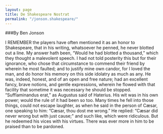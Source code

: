 ```yaml
---
layout: page
title: De Shakespeare Nostrat
permalink: "/jonson.shakespeare/"
---
```


###By Ben Jonson


I REMEMBER the players have often mentioned it as an honor to Shakespeare, that in his writing, whatsoever he penned, he never blotted out a line. My answer hath been, “Would he had blotted a thousand,” which they thought a malevolent speech. I had not told posterity this but for their ignorance, who chose that circumstance to commend their friend by wherein he most faulted; and to justify mine own candor, for I loved the man, and do honor his memory on this side idolatry as much as any. He was, indeed, honest, and of an open and free nature; had an excellent fancy, brave notions, and gentle expressions, wherein he flowed with that facility that sometime it was necessary he should be stopped. “Sufflaminandus erat,” as Augustus said of Haterius. His wit was in his own power; would the rule of it had been so too. Many times he fell into those things, could not escape laughter, as when he said in the person of Cæsar, one speaking to him: “Cæsar, thou dost me wrong.” He replied: “Cæsar did never wrong but with just cause;" and such like, which were ridiculous. But he redeemed his vices with his virtues. There was ever more in him to be praised than to be pardoned.

